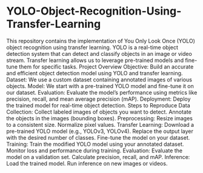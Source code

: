 # YOLO-Object-Recognition-Using-Transfer-Learning
This repository contains the implementation of You Only Look Once (YOLO) object recognition using transfer learning. YOLO is a real-time object detection system that can detect and classify objects in an image or video stream. Transfer learning allows us to leverage pre-trained models and fine-tune them for specific tasks.
Project Overview
Objective: Build an accurate and efficient object detection model using YOLO and transfer learning.
Dataset: We use a custom dataset containing annotated images of various objects.
Model: We start with a pre-trained YOLO model and fine-tune it on our dataset.
Evaluation: Evaluate the model’s performance using metrics like precision, recall, and mean average precision (mAP).
Deployment: Deploy the trained model for real-time object detection.
Steps to Reproduce
Data Collection:
Collect labeled images of objects you want to detect.
Annotate the objects in the images (bounding boxes).
Preprocessing:
Resize images to a consistent size.
Normalize pixel values.
Transfer Learning:
Download a pre-trained YOLO model (e.g., YOLOv3, YOLOv4).
Replace the output layer with the desired number of classes.
Fine-tune the model on your dataset.
Training:
Train the modified YOLO model using your annotated dataset.
Monitor loss and performance during training.
Evaluation:
Evaluate the model on a validation set.
Calculate precision, recall, and mAP.
Inference:
Load the trained model.
Run inference on new images or videos.
